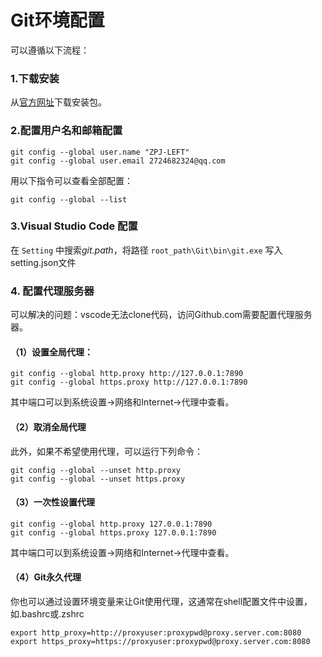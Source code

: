# Git环境配置

可以遵循以下流程：

### 1.下载安装

从[官方网址](https://git-scm.com/downloads)下载安装包。

### 2.配置用户名和邮箱配置

```
git config --global user.name "ZPJ-LEFT"
git config --global user.email 2724682324@qq.com
```

用以下指令可以查看全部配置：

```
git config --global --list
```

### 3.Visual Studio Code 配置

在 `Setting` 中搜索*git.path*，将路径 `root_path\Git\bin\git.exe` 写入setting.json文件

### 4. 配置代理服务器

可以解决的问题：vscode无法clone代码，访问Github.com需要配置代理服务器。

#### （1）设置全局代理：
```
git config --global http.proxy http://127.0.0.1:7890
git config --global https.proxy http://127.0.0.1:7890
```
其中端口可以到系统设置->网络和Internet->代理中查看。

#### （2）取消全局代理
此外，如果不希望使用代理，可以运行下列命令：
```
git config --global --unset http.proxy 
git config --global --unset https.proxy
```

#### （3）一次性设置代理
```
git config --global http.proxy 127.0.0.1:7890
git config --global https.proxy 127.0.0.1:7890
```

其中端口可以到系统设置->网络和Internet->代理中查看。

#### （4）Git永久代理
你也可以通过设置环境变量来让Git使用代理，这通常在shell配置文件中设置，如.bashrc或.zshrc
```
export http_proxy=http://proxyuser:proxypwd@proxy.server.com:8080
export https_proxy=https://proxyuser:proxypwd@proxy.server.com:8080
```

